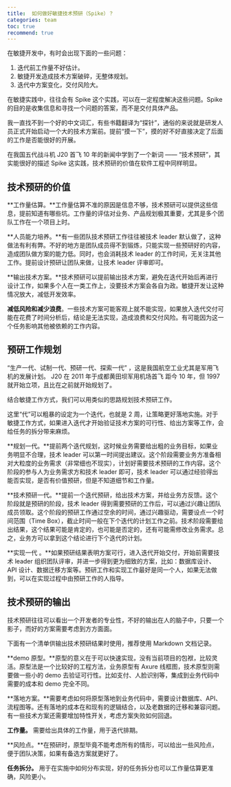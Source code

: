 ```yaml
---
title:  如何做好敏捷技术预研（Spike）？
categories: team
toc: true
recommend: true
---
```


在敏捷开发中，有时会出现下面的一些问题：

1. 迭代前工作量不好估计。
2. 敏捷开发造成技术方案破碎，无整体规划。
3. 迭代中方案变化，交付风险大。

在敏捷实践中，往往会有 Spike 这个实践，可以在一定程度解决这些问题。Spike 的目的是收集信息和寻找一个问题的答案，而不是交付具体产品。

我一直找不到一个好的中文词汇，有些书籍翻译为“探针”，通俗的来说就是研发人员正式开始启动一个大的技术方案前。提前“摸一下”，摸的好不好直接决定了后面的工作是否能很好的开展。

在我国五代战斗机 J20 首飞 10 年的新闻中学到了一个新词 ——  “技术预研”，其实能很好的描述 Spike 这实践，技术预研的价值在软件工程中同样明显。

## 技术预研的价值

**工作量估算。**工作量估算不准的原因是信息不够，技术预研可以提供这些信息，提前知道有哪些坑。工作量的评估对业务、产品规划极其重要，尤其是多个团队工作在一个项目上时。

**人员能力培养。**有一些团队技术预研工作往往被技术 leader 默认做了，这种做法有利有弊。不好的地方是团队成员得不到锻炼，只能实现一些预研好的内容，造成团队做方案的能力低。同时，也会消耗技术 leader 的工作时间，无关注其他工作。提前设计预研让团队来做，让技术 leader 评审即可。

**输出技术方案。**技术预研可以提前输出技术方案，避免在迭代开始后再进行设计工作，如果多个人在一类工作上，没要技术方案会各自为政。敏捷开发让这种情况放大，减低开发效率。

**减低风险和减少浪费**。一些技术方案可能客观上就不能实现，如果放入迭代交付可能在花费了时间分析后，结论是无法实现，造成浪费和交付风险。有可能因为这一个任务影响其他被依赖的工作内容。

## 预研工作规划

“生产一代、试制一代、预研一代、探索一代” ，这是我国航空工业尤其是军用飞机的发展计划。 J20 在 2011 年于成都黄田坝军用机场首飞 距今 10 年，但 1997 就开始立项，且比在之前就开始规划了。

结合敏捷工作方式，我们可以用类似的思路规划技术预研工作。

这里“代”可以粗暴的设定为一个迭代，也就是 2 周，让策略更好落地实施。对于敏捷工作方式，如果进入迭代才开始验证技术方案的可行性、给出方案等工作，会给任务的拆分带来麻烦。

**规划一代。**提前两个迭代规划，这时候业务需要给出粗的业务目标，如果业务明显不合理，技术 leader 可以第一时间提出建议。这个阶段需要业务方准备相对大粒度的业务需求（非常细也不现实），计划好需要技术预研的工作内容。这个阶段的参与人为业务需求方和技术 leader 即可，技术 leader 可以通过经验得出能否实现，是否有价值预研，但是不知道细节和工作量。

**技术预研一代。**提前一个迭代预研，给出技术方案，并给业务方反馈。这个阶段就是预研的阶段，技术 leader 得到需要预研的工作后，可以通过兴趣让团队成员领取。这个阶段的预研工作通过空余的时间，通过兴趣驱动，需要设点一个时间范围（Time Box），截止时间一般在下个迭代的计划工作之前。技术阶段需要给出结果，这个结果可能是肯定的，也可能是否定的，还有可能需修改业务需求。总之，业务方可以拿到这个结论进行下个迭代的计划。

**实现一代 。**如果预研结果表明方案可行，进入迭代开始交付，开始前需要技术 leader 组织团队评审，并进一步得到更为细致的方案，比如：数据库设计、API 设计、数据迁移方案等。预研工作和实现工作最好是同一个人，如果无法做到，可以在实现过程中由预研工作的人指导。

## 技术预研的输出

技术预研往往可以看出一个开发者的专业性，不好的输出在人的脑子中，只要一个影子，而好的方案需要考虑到方方面面。

下面有一个清单供输出技术预研结果时使用，推荐使用 Markdown 文档记录。

**demo 原型。**原型的意义在于可以快速实现，没有当前项目的包袱，比较灵活。原型法是一个比较好的工程方法，业务原型有 Axure 线框图，技术原型则需要做一些小的 demo 去验证可行性。比如支付、人脸识别等，集成到业务代码中需要的成本和 demo 完全不同。

**落地方案。**需要考虑如何将原型落地到业务代码中，需要设计数据库、API、流程图等。还有落地的成本在和现有的逻辑结合，以及老数据的迁移和兼容问题。有一些技术方案还需要增加特性开关，考虑方案失败如何回退。

**工作量。** 需要给出具体的工作量，用于迭代排期。

**风险点。**在预研时，原型毕竟不能考虑所有的情形，可以给出一些风险点，便于团队决策，如果有备选方案就更好了。

**任务拆分。** 用于在实施中如何分布实现，好的任务拆分也可以工作量估算更准确，风险更小。